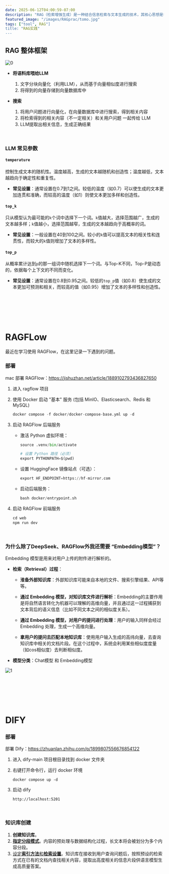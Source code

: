 ```yaml
---
date: 2025-06-12T04:00:59-07:00
description: "RAG（检索增强生成）是一种结合信息检索与文本生成的技术，其核心思想是在生成答案前，先从外部知识库中检索相关文档或信息作为参考，从而增强生成内容的准确性和事实性。"
featured_image: "/images/RAGprac/tomo.jpg"
tags: ["tool", RAG"]
title: "RAG实践"
---
```


## RAG 整体框架

![0](/images/RAGprac/0.jpg)

+ **将语料库喂给LLM**
  1. 文字分块向量化（利用LLM），从而基于向量相似度进行搜索
  2. 将得到的向量存储到向量数据库中

+ **搜索**
  1. 将用户问题进行向量化，在向量数据库中进行搜索，得到相关内容
  2. 将检索得到的相关内容（不一定相关）和关用户问题 一起传给 LLM
  3. LLM提取出相关信息，生成正确结果

&nbsp;

### LLM 常见参数

####  `temperature`

控制生成文本的随机性。温度越高，生成的文本越随机和创造性；温度越低，文本越趋向于确定性和重复性。

<!--more-->

+ **常见设置**：通常设置在0.7到1之间。较低的温度（如0.7）可以使生成的文本更加连贯和准确，而较高的温度（如1）则使文本更加多样和创造性。

####  `top_k`

只从模型认为最可能的`k`个词中选择下一个词。`k`值越大，选择范围越广，生成的文本越多样；`k`值越小，选择范围越窄，生成的文本越趋向于高概率的词。

+ **常见设置**：一般设置在40到100之间。较小的`k`值可以提高文本的相关性和连贯性，而较大的`k`值则增加了文本的多样性。

#### `top_p`

从概率累计达到`p`的那一组词中随机选择下一个词。与Top-K不同，Top-P是动态的，依据每个上下文的不同而变化。

+ **常见设置**：通常设置在0.8到0.95之间。较低的`top_p`值（如0.8）使生成的文本更加可预测和相关，而较高的值（如0.95）增加了文本的多样性和创造性。

&nbsp;

&nbsp;

&nbsp;

# RAGFLow

最近在学习使用 RAGFlow，在这里记录一下遇到的问题。

### 部署

mac 部署 RAGFlow：https://jishuzhan.net/article/1889102793436827650

1. 进入 ragflow 项目

2. 使用 Docker 启动 "基本" 服务 (包括 MinIO、Elasticsearch、Redis 和 MySQL)

   ```python
   docker compose -f docker/docker-compose-base.yml up -d
   ```

3. 启动 RAGFlow 后端服务

   + 激活 Python 虚拟环境：

     ```python
     source .venv/bin/activate
     
     # 设置 Python 路径（必须）
     export PYTHONPATH=$(pwd)
     ```

   + 设置 HuggingFace 镜像站点（可选）：

     ```python
     export HF_ENDPOINT=https://hf-mirror.com
     ```

     <!--more-->

   + 启动后端服务：

     ```python
     bash docker/entrypoint.sh
     ```

4. 启动 RAGFlow 前端服务

   ```python
   cd web
   npm run dev
   ```

&nbsp;

### 为什么除了DeepSeek、RAGFlow外我还需要 “Embedding模型”？

Embedding 模型是用来对用户上传的附件进行解析的。

+ ﻿﻿**检索（Retrieval）过程**：

  - ﻿﻿**淮备外部知识库**：外部知识库可能来自本地的文件、搜索引擎结果、API等等。

  - ﻿﻿**通过 Embedding 模型，对知识库文件进行解析**：Embedding的主要作用是将自然语言转化为机器可以理解的高维向量，并且通过这一过程捕获到文本背后的语义信息（比如不同文本之间的相似度关系）。

  - ﻿﻿**通过 Embedding 模型，对用户的提问进行处理**：用户的输入同样会经过 Embedding 处理，生成一个高维向量。

  - **拿用户的提问去匹配本地知识库**：使用用户输入生成的高纬向量，去查询知识库中相关的文档片段。在这个过程中，系统会利用某些相似度度量（如cos相似度）去判断相似度。

+ **模型分类**：Chat模型 和 Embedding模型

![1](/Users/aijunyang/DearAJ.github.io/static/images/RAGprac/1.png)









&nbsp;

&nbsp;

&nbsp;

# DIFY

### 部署

部署 Dify：https://zhuanlan.zhihu.com/p/1899807556676854122

1. 进入 dify-main 项目根目录找到 docker 文件夹

2. 右键打开命令行，运行 docker 环境

   ```text
   docker compose up -d
   ```

3. 启动 dify

   ```text
   http://localhost:5201
   ```

&nbsp;

### 知识库创建

1. **创建知识库**。
2. **[指定分段模式](https://docs.dify.ai/zh-hans/guides/knowledge-base/create-knowledge-and-upload-documents/chunking-and-cleaning-text)**。内容的预处理与数据结构化过程，长文本将会被划分为多个内容分段。
3. [设定**索引方法**和**检索设置**](https://docs.dify.ai/zh-hans/guides/knowledge-base/create-knowledge-and-upload-documents/setting-indexing-methods)。知识库在接收到用户查询问题后，按照预设的检索方式在已有的文档内查找相关内容，提取出高度相关的信息片段供语言模型生成高质量答案。



